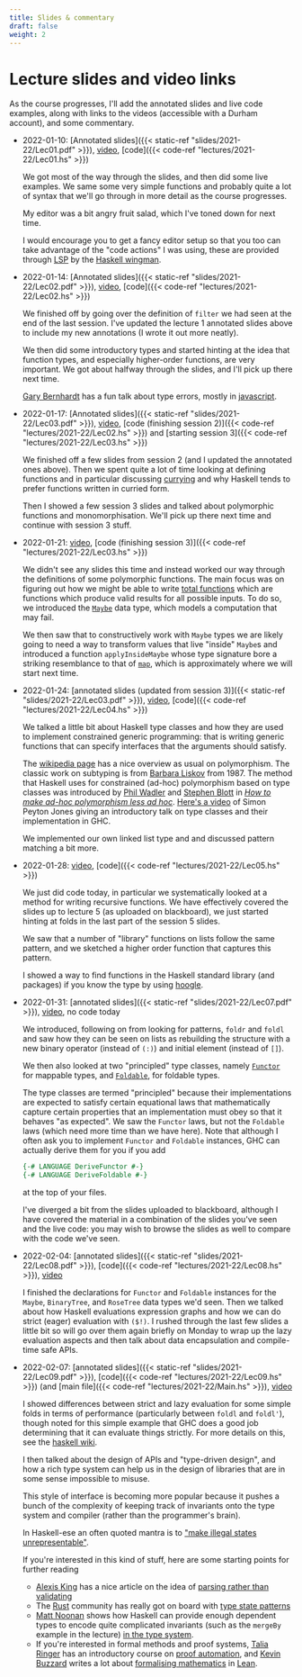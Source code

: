 ```yaml
---
title: Slides & commentary
draft: false
weight: 2
---
```


# Lecture slides and video links

As the course progresses, I'll add the annotated slides and live code
examples, along with links to the videos (accessible with a Durham
account), and some commentary.

- 2022-01-10: [Annotated slides]({{< static-ref
  "slides/2021-22/Lec01.pdf" >}}),
  [video](https://durham.cloud.panopto.eu/Panopto/Pages/Viewer.aspx?id=cefca3c8-328b-4b0e-b0a1-ae19011c7e90), [code]({{< code-ref "lectures/2021-22/Lec01.hs" >}})
  
  We got most of the way through the slides, and then did some live
  examples. We same some very simple functions and probably quite a
  lot of syntax that we'll go through in more detail as the course
  progresses.
  
  My editor was a bit angry fruit salad, which I've toned
  down for next time.
  
  I would encourage you to get a fancy editor setup so that you too
  can take advantage of the "code actions" I was using, these are
  provided through
  [LSP](https://microsoft.github.io/language-server-protocol/) by the
  [Haskell wingman](https://haskellwingman.dev).

- 2022-01-14: [Annotated slides]({{< static-ref
  "slides/2021-22/Lec02.pdf" >}}),
  [video](https://durham.cloud.panopto.eu/Panopto/Pages/Viewer.aspx?id=cc24733d-6605-4282-9b8f-ae1d00eaa76f),
  [code]({{< code-ref "lectures/2021-22/Lec02.hs" >}})
  
  We finished off by going over the definition of `filter` we had seen
  at the end of the last session. I've updated the lecture 1 annotated
  slides above to include my new annotations (I wrote it out more
  neatly).
  
  We then did some introductory types and started hinting at the idea
  that function types, and especially higher-order functions, are very
  important. We got about halfway through the slides, and I'll pick up
  there next time.

  [Gary Bernhardt](https://www.destroyallsoftware.com/) has a fun talk
  about type errors, mostly in
  [javascript](https://www.destroyallsoftware.com/talks/wat).

- 2022-01-17: [Annotated slides]({{< static-ref
  "slides/2021-22/Lec03.pdf" >}}),
  [video](https://durham.cloud.panopto.eu/Panopto/Pages/Viewer.aspx?id=e4009fa3-8fb3-4bd2-b1fe-ae20011e6bba),
  [code (finishing session 2)]({{< code-ref
  "lectures/2021-22/Lec02.hs" >}}) and [starting session 3]({{< code-ref
  "lectures/2021-22/Lec03.hs" >}})
  
  We finished off a few slides from session 2 (and I updated the
  annotated ones above). Then we spent quite a lot of time looking at
  defining functions and in particular discussing
  [currying](https://en.wikipedia.org/wiki/Currying) and why Haskell
  tends to prefer functions written in curried form.
  
  Then I showed a few session 3 slides and talked about polymorphic
  functions and monomorphisation. We'll pick up there next time and
  continue with session 3 stuff.
  
- 2022-01-21:
  [video](https://durham.cloud.panopto.eu/Panopto/Pages/Viewer.aspx?id=6e60d837-300c-4453-b60c-ae2400eaa0c9),
  [code (finishing session 3)]({{< code-ref
  "lectures/2021-22/Lec03.hs" >}})

  We didn't see any slides this time and instead worked our way
  through the definitions of some polymorphic functions. The main
  focus was on figuring out how we might be able to write [total
  functions](https://en.wikipedia.org/wiki/Partial_function) which are
  functions which produce valid results for all possible inputs. To do
  so, we introduced the
  [`Maybe`](https://hackage.haskell.org/package/base-4.16.0.0/docs/Prelude.html#t:Maybe)
  data type, which models a computation that may fail.
  
  We then saw that to constructively work with `Maybe` types we are
  likely going to need a way to transform values that live "inside"
  `Maybe`s and introduced a function `applyInsideMaybe` whose type signature bore a
  striking resemblance to that of
  [`map`](https://hackage.haskell.org/package/base-4.16.0.0/docs/Prelude.html#v:map),
  which is approximately where we will start next time.

- 2022-01-24:
  [annotated slides (updated from session 3)]({{< static-ref
  "slides/2021-22/Lec03.pdf" >}}),
  [video](https://durham.cloud.panopto.eu/Panopto/Pages/Viewer.aspx?id=39af24fe-316b-42a7-b0e2-ae27011c4f92),
  [code]({{< code-ref "lectures/2021-22/Lec04.hs" >}})
  
  We talked a little bit about Haskell type classes and how they are
  used to implement constrained generic programming: that is writing
  generic functions that can specify interfaces that the arguments
  should satisfy.
  
  The [wikipedia
  page](https://en.wikipedia.org/wiki/Polymorphism_(computer_science))
  has a nice overview as usual on polymorphism. The classic work on
  subtyping is from [Barbara
  Liskov](https://en.wikipedia.org/wiki/Barbara_Liskov) from 1987. The
  method that Haskell uses for constrained (ad-hoc) polymorphism based
  on type classes was introduced by [Phil
  Wadler](http://homepages.inf.ed.ac.uk/wadler/) and [Stephen
  Blott](https://www.computing.dcu.ie/~sblott/) in [_How to make
  ad-hoc polymorphism less ad
  hoc_](http://homepages.inf.ed.ac.uk/wadler/topics/type-classes.html#class).
  [Here's a video](https://www.youtube.com/watch?v=6COvD8oynmI) of
  Simon Peyton Jones giving an introductory talk on type classes and
  their implementation in GHC.
  
  We implemented our own linked list type and and discussed pattern
  matching a bit more.

- 2022-01-28:
  [video](https://durham.cloud.panopto.eu/Panopto/Pages/Viewer.aspx?id=a9386ccd-4791-4d18-a6fb-ae2b00eeb084),
  [code]({{< code-ref "lectures/2021-22/Lec05.hs" >}})
  
  We just did code today, in particular we systematically looked at a
  method for writing recursive functions. We have effectively covered
  the slides up to lecture 5 (as uploaded on blackboard), we just
  started hinting at folds in the last part of the session 5 slides.
  
  We saw that a number of "library" functions on lists follow the same
  pattern, and we sketched a higher order function that captures this
  pattern.
  
  I showed a way to find functions in the Haskell standard
  library (and packages) if you know the type by using
  [hoogle](https://hoogle.haskell.org).
  
- 2022-01-31:
  [annotated slides]({{< static-ref "slides/2021-22/Lec07.pdf" >}}),
  [video](https://durham.cloud.panopto.eu/Panopto/Pages/Viewer.aspx?id=c07d3261-2522-46af-b2b5-ae2e0119a7b9),
  no code today
  
  We introduced, following on from looking for patterns, `foldr` and
  `foldl` and saw how they can be seen on lists as rebuilding the
  structure with a new binary operator (instead of `(:)`) and initial
  element (instead of `[]`).
  
  We then also looked at two "principled" type classes, namely
  [`Functor`](https://hackage.haskell.org/package/base-4.14.1.0/docs/Prelude.html#t:Functor)
  for mappable types, and
  [`Foldable`](https://hackage.haskell.org/package/base-4.16.0.0/docs/Prelude.html#t:Foldable),
  for foldable types.
  
  The type classes are termed "principled" because their
  implementations are expected to satisfy certain equational laws that
  mathematically capture certain properties that an implementation
  must obey so that it behaves "as expected". We saw the `Functor`
  laws, but not the `Foldable` laws (which need more time than we have
  here). Note that although I often ask you to implement `Functor` and
  `Foldable` instances, GHC can actually derive them for you if you
  add
  ```hs
  {-# LANGUAGE DeriveFunctor #-}
  {-# LANGUAGE DeriveFoldable #-}
  ```
  at the top of your files.
  
  I've diverged a bit from the slides uploaded to blackboard, although
  I have covered the material in a combination of the slides you've
  seen and the live code: you may wish to browse the slides as well to
  compare with the code we've seen.

- 2022-02-04:
  [annotated slides]({{< static-ref "slides/2021-22/Lec08.pdf" >}}),
  [code]({{< code-ref "lectures/2021-22/Lec08.hs" >}}),
  [video](https://durham.cloud.panopto.eu/Panopto/Pages/Viewer.aspx?id=59cd3222-5c2f-463e-858d-ae3200ea66dd)

  I finished the declarations for `Functor` and `Foldable` instances
  for the `Maybe`, `BinaryTree`, and `RoseTree` data types we'd seen.
  Then we talked about how Haskell evaluations expression graphs and
  how we can do strict (eager) evaluation with `($!)`. I rushed
  through the last few slides a little bit so will go over them again
  briefly on Monday to wrap up the lazy evaluation aspects and then
  talk about data encapsulation and compile-time safe APIs.

- 2022-02-07:
  [annotated slides]({{< static-ref "slides/2021-22/Lec09.pdf" >}}),
  [code]({{< code-ref "lectures/2021-22/Lec09.hs" >}}) (and [main
  file]({{< code-ref "lectures/2021-22/Main.hs" >}}),
  [video](https://durham.cloud.panopto.eu/Panopto/Pages/Viewer.aspx?id=c16f703f-b397-4865-99c4-ae35011d2515)
  
  I showed differences between strict and lazy evaluation for some
  simple folds in terms of performance (particularly between `foldl`
  and `foldl'`), though noted for this simple example that GHC does a
  good job determining that it can evaluate things strictly. For more
  details on this, see the [haskell
  wiki](https://wiki.haskell.org/Performance/Strictness).
  
  I then talked about the design of APIs and "type-driven design", and
  how a rich type system can help us in the design of libraries that
  are in some sense impossible to misuse.
  
  This style of interface is becoming more popular because it
  pushes a bunch of the complexity of keeping track of invariants onto
  the type system and compiler (rather than the programmer's brain).
  
  In Haskell-ese an often quoted mantra is to ["make illegal states
  unrepresentable"](https://buttondown.email/hillelwayne/archive/making-illegal-states-unrepresentable/).
  
  If you're interested in this kind of stuff, here are some starting
  points for further reading
  
  - [Alexis King](https://lexi-lambda.github.io) has a nice article on
    the idea of [parsing rather than
    validating](https://lexi-lambda.github.io/blog/2019/11/05/parse-don-t-validate/)
  - The [Rust](https://www.rust-lang.org/) community has really got on
    board with [type state
    patterns](http://cliffle.com/blog/rust-typestate/)
  - [Matt Noonan](https://mobile.twitter.com/banjotragedy) shows how
    Haskell can provide enough dependent types to encode quite
    complicated invariants (such as the `mergeBy` example in the
    lecture) [in the type system](https://kataskeue.com/gdp.pdf).
  - If you're interested in formal methods and proof systems, [Talia
    Ringer](https://dependenttyp.es/) has an introductory course on
    [proof
    automation](https://dependenttyp.es/classes/598sp2022.html), and
    [Kevin Buzzard](https://www.imperial.ac.uk/people/k.buzzard)
    writes a lot about [formalising
    mathematics](https://xenaproject.wordpress.com) in
    [Lean](https://xenaproject.wordpress.com).
